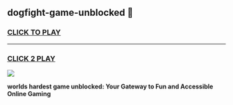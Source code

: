 
## dogfight-game-unblocked 👋
<h3>
<a href="https://premium.freeplayer.one?title=dogfight-game-unblocked&ref=14F">CLICK TO PLAY</a></h3>
<hr>

<h3>
<a href="https://premium.freeplayer.one?title=dogfight-game-unblocked&ref=14F">CLICK 2 PLAY</a>
  
</h3>

<a href="https://premium.freeplayer.one?title=dogfight-game-unblocked&ref=12F/"><img src="https://clearcache.store/games.png"></a>


**worlds hardest game unblocked: Your Gateway to Fun and Accessible Online Gaming**

